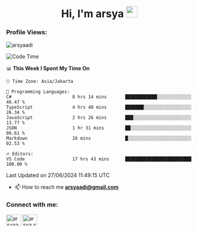 <h1 align="center">Hi, I'm arsya 
  <img src="https://media.giphy.com/media/hvRJCLFzcasrR4ia7z/giphy.gif" width="30px"/>
</h1>

<p align="left"> <h3>Profile Views:</h3> <img src="https://komarev.com/ghpvc/?username=arsyaadi&label=Profile%20views&color=0e75b6&style=flat" alt="arsyaadi" /> </p>

<!--START_SECTION:waka-->
![Code Time](http://img.shields.io/badge/Code%20Time-2%2C848%20hrs%2059%20mins-blue)

📊 **This Week I Spent My Time On** 

```text
🕑︎ Time Zone: Asia/Jakarta

💬 Programming Languages: 
C#                       8 hrs 14 mins       ████████████░░░░░░░░░░░░░   46.47 % 
TypeScript               4 hrs 40 mins       ███████░░░░░░░░░░░░░░░░░░   26.34 % 
JavaScript               2 hrs 26 mins       ███░░░░░░░░░░░░░░░░░░░░░░   13.77 % 
JSON                     1 hr 31 mins        ██░░░░░░░░░░░░░░░░░░░░░░░   08.61 % 
Markdown                 26 mins             █░░░░░░░░░░░░░░░░░░░░░░░░   02.53 % 

🔥 Editors: 
VS Code                  17 hrs 43 mins      █████████████████████████   100.00 % 
```


 Last Updated on 27/06/2024 11:49:15 UTC
<!--END_SECTION:waka-->

- 📫 How to reach me **arsyaadi@gmail.com**


<h3 align="left">Connect with me:</h3>
<p align="left">
<a href="https://linkedin.com/in/arsyaadi" target="blank"><img align="center" src="https://raw.githubusercontent.com/rahuldkjain/github-profile-readme-generator/master/src/images/icons/Social/linked-in-alt.svg" alt="arsyaadi" height="30" width="40" /></a>
<a href="https://fb.com/arsya.xkz" target="blank"><img align="center" src="https://raw.githubusercontent.com/rahuldkjain/github-profile-readme-generator/master/src/images/icons/Social/facebook.svg" alt="arsya.xkz" height="30" width="40" /></a>
</p>
